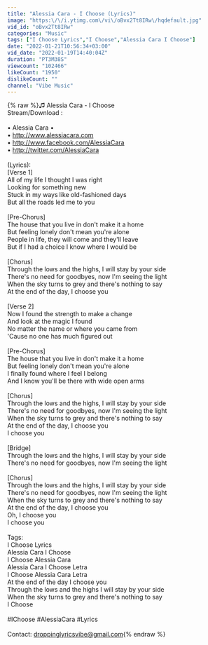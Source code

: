 ```yaml
---
title: "Alessia Cara - I Choose (Lyrics)"
image: "https:\/\/i.ytimg.com\/vi\/oBvx2Tt8IRw\/hqdefault.jpg"
vid_id: "oBvx2Tt8IRw"
categories: "Music"
tags: ["I Choose Lyrics","I Choose","Alessia Cara I Choose"]
date: "2022-01-21T10:56:34+03:00"
vid_date: "2022-01-19T14:40:04Z"
duration: "PT3M38S"
viewcount: "102466"
likeCount: "1950"
dislikeCount: ""
channel: "Vibe Music"
---
```

{% raw %}♫ Alessia Cara - I Choose <br />Stream/Download :<br /><br />• Alessia Cara •<br />• <a rel="nofollow" target="blank" href="http://www.alessiacara.com">http://www.alessiacara.com</a> <br />• <a rel="nofollow" target="blank" href="http://www.facebook.com/AlessiaCara">http://www.facebook.com/AlessiaCara</a> <br />• <a rel="nofollow" target="blank" href="http://twitter.com/AlessiaCara">http://twitter.com/AlessiaCara</a> <br /><br />(Lyrics):<br />[Verse 1]<br />All of my life I thought I was right<br />Looking for something new<br />Stuck in my ways like old-fashioned days<br />But all the roads led me to you<br /><br />[Pre-Chorus]<br />The house that you live in don't make it a home<br />But feeling lonely don't mean you're alone<br />People in life, they will come and they'll leave<br />But if I had a choice I know where I would be<br /><br />[Chorus]<br />Through the lows and the highs, I will stay by your side<br />There's no need for goodbyes, now I'm seeing the light<br />When the sky turns to grey and there's nothing to say<br />At the end of the day, I choose you<br /><br />[Verse 2]<br />Now I found the strength to make a change<br />And look at the magic I found<br />No matter the name or where you came from<br />'Cause no one has much figured out<br /><br />[Pre-Chorus]<br />The house that you live in don't make it a home<br />But feeling lonely don't mean you're alone<br />I finally found where I feel I belong<br />And I know you'll be there with wide open arms<br /><br />[Chorus]<br />Through the lows and the highs, I will stay by your side<br />There's no need for goodbyes, now I'm seeing the light<br />When the sky turns to grey and there's nothing to say<br />At the end of the day, I choose you<br />I choose you<br /><br />[Bridge]<br />Through the lows and the highs, I will stay by your side<br />There's no need for goodbyes, now I'm seeing the light<br /><br />[Chorus]<br />Through the lows and the highs, I will stay by your side<br />There's no need for goodbyes, now I'm seeing the light<br />When the sky turns to grey and there's nothing to say<br />At the end of the day, I choose you<br />Oh, I choose you<br />I choose you<br /><br />Tags:<br />I Choose Lyrics<br />Alessia Cara I Choose<br />I Choose Alessia Cara<br />Alessia Cara I Choose Letra<br />I Choose Alessia Cara Letra<br />At the end of the day I choose you<br />Through the lows and the highs I will stay by your side<br />When the sky turns to grey and there's nothing to say<br />I Choose<br /><br />#IChoose #AlessiaCara #Lyrics<br /><br />Contact: droppinglyricsvibe@gmail.com{% endraw %}

